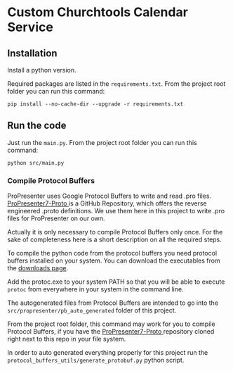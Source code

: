# Custom Churchtools Calendar Service

## Installation

Install a python version.

Required packages are listed in the ```requirements.txt```. From the project root folder you can run this command:

```
pip install --no-cache-dir --upgrade -r requirements.txt
```

## Run the code

Just run the ```main.py```. From the project root folder you can run this command:
```
python src/main.py
```

### Compile Protocol Buffers

ProPresenter uses Google Protocol Buffers to write and read .pro files. [ProPresenter7-Proto
](https://github.com/greyshirtguy/ProPresenter7-Proto) is a GitHub Repository, which offers the reverse engineered .proto definitions. We use them here in this project to write .pro files for ProPresenter on our own.

Actually it is only necessary to compile Protocol Buffers only once. For the sake of completeness here is a short description on all the required steps. 

To compile the python code from the protocol buffers you need protocol buffers installed on your system. You can download the executables from the [downloads page](https://protobuf.dev/downloads/).

Add the protoc.exe to your system PATH so that you will be able to execute ```protoc``` from everywhere in your system in the command line.

The autogenerated files from Protocol Buffers are intended to go into the ```src/propresenter/pb_auto_generated``` folder of this project.  

From the project root folder, this command may work for you to compile Protocol Buffers, if you have the [ProPresenter7-Proto
](https://github.com/greyshirtguy/ProPresenter7-Proto) repository cloned right next to this repo in your file system.

In order to auto generated everything properly for this project run the ```protocol_buffers_utils/generate_protobuf.py``` python script.